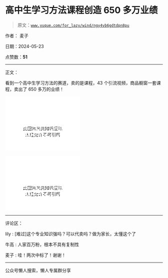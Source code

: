# 高中生学习方法课程创造 650 多万业绩

> 原文：[`www.yuque.com/for_lazy/wind/ngy4vb6gdtdpn8pu`](https://www.yuque.com/for_lazy/wind/ngy4vb6gdtdpn8pu)

作者： 麦子

日期：2024-05-23

点赞数：**51**

* * *

正文：

看到一个高中生学习方法的赛道，卖的是课程，43 个引流视频，商品橱窗一套课程，卖出了 650 多万的业绩！

![](img/4845f909d159e988ae6e12f7f68a53fa.png)

![](img/1b74ed812ba507c27ae013a8ce114795.png)

* * *

评论区：

lily : [难过]这个专业知识强吗？可以代卖吗？做为家长，太懂这个了

牛高 : 人家百万粉，根本不具有复制性

麦子 : 哇！两次中标了！谢谢！

* * *

公众号懒人搜索，懒人专属群分享